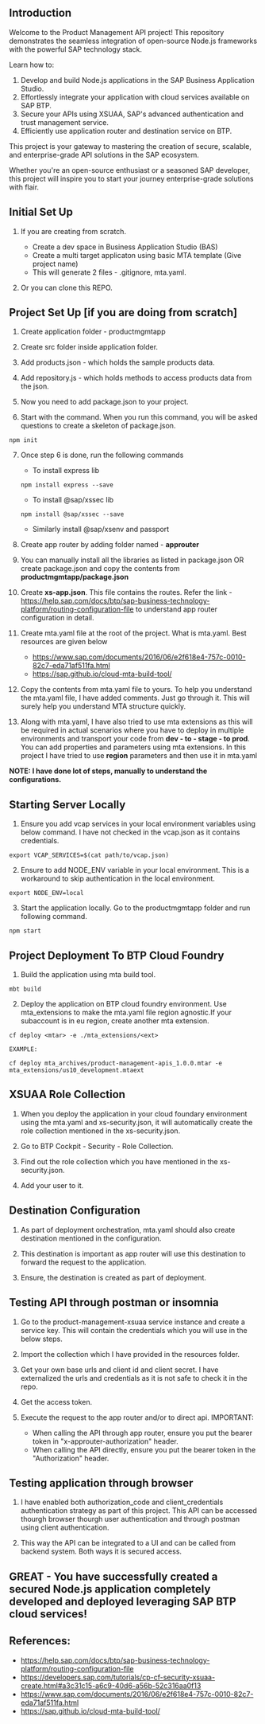 ## Introduction

Welcome to the Product Management API project! This repository demonstrates the seamless integration of open-source Node.js frameworks with the powerful SAP technology stack.

Learn how to:
1. Develop and build Node.js applications in the SAP Business Application Studio.
2. Effortlessly integrate your application with cloud services available on SAP BTP.
3. Secure your APIs using XSUAA, SAP's advanced authentication and trust management service.
4. Efficiently use application router and destination service on BTP.

This project is your gateway to mastering the creation of secure, scalable, and enterprise-grade API solutions in the SAP ecosystem.

Whether you're an open-source enthusiast or a seasoned SAP developer, this project will inspire you to start your journey enterprise-grade solutions with flair.

## Initial Set Up

1. If you are creating from scratch.
    - Create a dev space in Business Application Studio (BAS)
    - Create a multi target applicaton using basic MTA template (Give project name)
    - This will generate 2 files - .gitignore, mta.yaml.

2. Or you can clone this REPO.

## Project Set Up [if you are doing from scratch]

1. Create application folder - productmgmtapp

2. Create src folder inside application folder.

3. Add products.json - which holds the sample products data.

4. Add repository.js - which holds methods to access products data from the json.

5. Now you need to add package.json to your project.

6. Start with the command. When you run this command, you will be asked questions to create a skeleton of package.json.
```
npm init
```
7. Once step 6 is done, run the following commands

    - To install express lib
    ```
    npm install express --save 
    ```
    - To install @sap/xssec lib
    ```
    npm install @sap/xssec --save
    ```
    - Similarly install @sap/xsenv and passport

8. Create app router by adding folder named - **approuter**

9. You can manually install all the libraries as listed in package.json OR create package.json and copy the contents from **productmgmtapp/package.json**

10. Create **xs-app.json**. This file contains the routes. Refer the link - https://help.sap.com/docs/btp/sap-business-technology-platform/routing-configuration-file to understand app router configuration in detail.


11. Create mta.yaml file at the root of the project. What is mta.yaml. Best resources are given below
    - https://www.sap.com/documents/2016/06/e2f618e4-757c-0010-82c7-eda71af511fa.html
    - https://sap.github.io/cloud-mta-build-tool/

12. Copy the contents from mta.yaml file to yours. To help you understand the mta.yaml file, I have added comments. Just go through it. This will surely help you understand MTA structure quickly.

13. Along with mta.yaml, I have also tried to use mta extensions as this will be required in actual scenarios where you have to deploy in multiple environments and transport your code from **dev - to - stage - to prod**.
You can add properties and parameters using mta extensions. In this project I have tried to use **region** parameters and then use it in mta.yaml

**NOTE: I have done lot of steps, manually to understand the configurations.**

## Starting Server Locally

1. Ensure you add vcap services in your local environment variables using below command. I have not checked in the vcap.json as it contains credentials.
```
export VCAP_SERVICES=$(cat path/to/vcap.json)
```

2. Ensure to add NODE_ENV variable in your local environment. This is a workaround to skip authentication in the local environment.
```
export NODE_ENV=local
```

3. Start the application locally. Go to the productmgmtapp folder and run following command.
```
npm start
```

## Project Deployment To BTP Cloud Foundry

1. Build the application using mta build tool.
```
mbt build
```

2. Deploy the application on BTP cloud foundry environment. Use mta_extensions to make the mta.yaml file 
region agnostic.If your subaccount is in eu region, create another mta extension.
```
cf deploy <mtar> -e ./mta_extensions/<ext>

EXAMPLE:

cf deploy mta_archives/product-management-apis_1.0.0.mtar -e mta_extensions/us10_development.mtaext
```

## XSUAA Role Collection

1. When you deploy the application in your cloud foundary environment using the mta.yaml and xs-security.json, it will automatically create the role collection mentioned in the xs-security.json.

2. Go to BTP Cockpit - Security - Role Collection.

3. Find out the role collection which you have mentioned in the xs-security.json.

4. Add your user to it.

## Destination Configuration

1. As part of deployment orchestration, mta.yaml should also create destination mentioned in the configuration.

2. This destination is important as app router will use this destination to forward the request to the
application.

3. Ensure, the destination is created as part of deployment.

## Testing API through postman or insomnia

1. Go to the product-management-xsuaa service instance and create a service key. This will contain the credentials which you will use in the below steps.

2. Import the collection which I have provided in the resources folder. 

3. Get your own base urls and client id and client secret. I have externalized the urls and credentials as it is not safe to check it in the repo.

4. Get the access token.

5. Execute the request to the app router and/or to direct api. IMPORTANT:
    - When calling the API through app router, ensure you put the bearer token in "x-approuter-authorization" header.
    - When calling the API directly, ensure you put the bearer token in the "Authorization" header.

## Testing application through browser

1. I have enabled both authorization_code and client_credentials authentication strategy as part of this project. This API can be accessed thourgh browser thourgh user authentication and through postman using client authentication.

2. This way the API can be integrated to a UI and can be called from backend system. Both ways it is secured access.

## GREAT - You have successfully created a secured Node.js application completely developed and deployed leveraging SAP BTP cloud services!

## References:
- https://help.sap.com/docs/btp/sap-business-technology-platform/routing-configuration-file
- https://developers.sap.com/tutorials/cp-cf-security-xsuaa-create.html#a3c31c15-a6c9-40d6-a56b-52c316aa0f13
- https://www.sap.com/documents/2016/06/e2f618e4-757c-0010-82c7-eda71af511fa.html
- https://sap.github.io/cloud-mta-build-tool/
